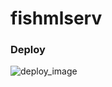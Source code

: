 # fishmlserv

### Deploy                                                                         
![deploy_image](https://github.com/user-attachments/assets/d9a3fb4b-672b-47d0-b789-828ac05621b8)


